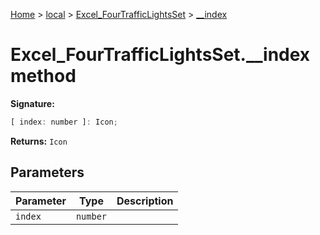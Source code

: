 [Home](./index) &gt; [local](local.md) &gt; [Excel\_FourTrafficLightsSet](local.excel_fourtrafficlightsset.md) &gt; [\_\_index](local.excel_fourtrafficlightsset.__index.md)

# Excel\_FourTrafficLightsSet.\_\_index method


**Signature:**
```javascript
[ index: number ]: Icon;
```
**Returns:** `Icon`

## Parameters

|  Parameter | Type | Description |
|  --- | --- | --- |
|  `index` | `number` |  |

